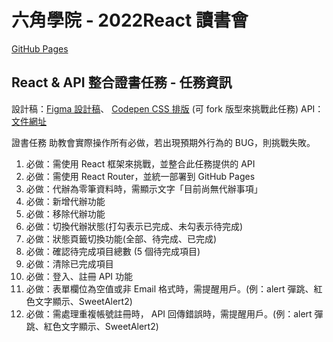 # 六角學院 - 2022React 讀書會 
[GitHub Pages](https://jeff2hu.github.io/api-todolist/)

## React & API 整合證書任務 - 任務資訊
設計稿：[Figma 設計稿](https://www.figma.com/file/pFivfS3rDX3N3u3dN9aIlx/TodoList?node-id=0%3A1)、 [Codepen CSS 排版](https://codepen.io/liao/pen/mdpmXKg?editors=1010) (可 fork 版型來挑戰此任務)
API：[文件網址](https://todoo.5xcamp.us/api-docs/index.html)

證書任務
助教會實際操作所有必做，若出現預期外行為的 BUG，則挑戰失敗。

1. 必做：需使用 React 框架來挑戰，並整合此任務提供的 API
2. 必做：需使用 React Router，並統一部署到 GitHub Pages
3. 必做：代辦為零筆資料時，需顯示文字「目前尚無代辦事項」
4. 必做：新增代辦功能
5. 必做：移除代辦功能
6. 必做：切換代辦狀態(打勾表示已完成、未勾表示待完成)
7. 必做：狀態頁籤切換功能(全部、待完成、已完成)
8. 必做：確認待完成項目總數 (5 個待完成項目)
9. 必做：清除已完成項目
10. 必做：登入、註冊 API 功能
11. 必做：表單欄位為空值或非 Email 格式時，需提醒用戶。(例：alert 彈跳、紅色文字顯示、SweetAlert2)
12. 必做：需處理重複帳號註冊時， API 回傳錯誤時，需提醒用戶。(例：alert 彈跳、紅色文字顯示、SweetAlert2)

